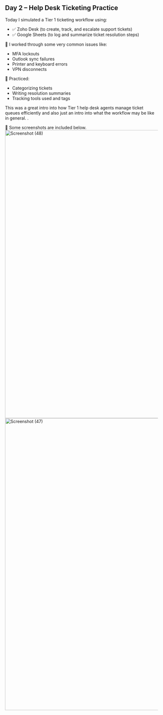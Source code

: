 ## Day 2 – Help Desk Ticketing Practice

Today I simulated a Tier 1 ticketing workflow using:

- ✅ Zoho Desk (to create, track, and escalate support tickets)
- ✅ Google Sheets (to log and summarize ticket resolution steps)

🔧 I worked through some very common issues like:
- MFA lockouts
- Outlook sync failures
- Printer and keyboard errors
- VPN disconnects

🧠 Practiced:
- Categorizing tickets
- Writing resolution summaries
- Tracking tools used and tags

This was a great intro into how Tier 1 help desk agents manage ticket queues efficiently and also just an intro into what the workflow may be like in general. .

📸 Some screenshots are included below.
<img width="1920" height="949" alt="Screenshot (48)" src="https://github.com/user-attachments/assets/9abb8964-bf64-4047-b134-bfb8c1d7d1ac" />
<img width="1920" height="962" alt="Screenshot (47)" src="https://github.com/user-attachments/assets/99206f97-6e55-4171-bfd8-76056e1e8360" />
